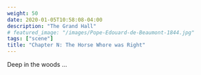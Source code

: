 ```yaml
---
weight: 50
date: 2020-01-05T10:58:08-04:00
description: "The Grand Hall"
# featured_image: "/images/Pope-Edouard-de-Beaumont-1844.jpg"
tags: ["scene"]
title: "Chapter N: The Horse Whore was Right"
---
```


Deep in the woods ...
